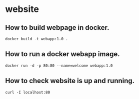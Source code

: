 # website

## How to build webpage in docker.  

`docker build -t webapp:1.0 .`  

## How to run a docker webapp image.  

`docker run -d -p 80:80 --name=welcome webapp:1.0`  

## How to check website is up and running.  

`curl -I localhost:80`  
